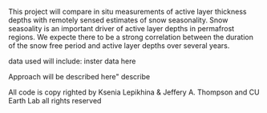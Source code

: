 This project will compare in situ measurements of active layer thickness depths
with remotely sensed estimates of snow seasonality. Snow seasoality is an 
important driver of active layer depths in permafrost regions. We expecte there 
to be a strong correlation between the duration of the snow free period and 
active layer depths over several years.

data used will include:
    inster data here
    
Approach will be described here"
    describe
    
All code is copy righted by 
    Ksenia Lepikhina &  Jeffery A. Thompson
    and CU Earth Lab
    all rights reserved